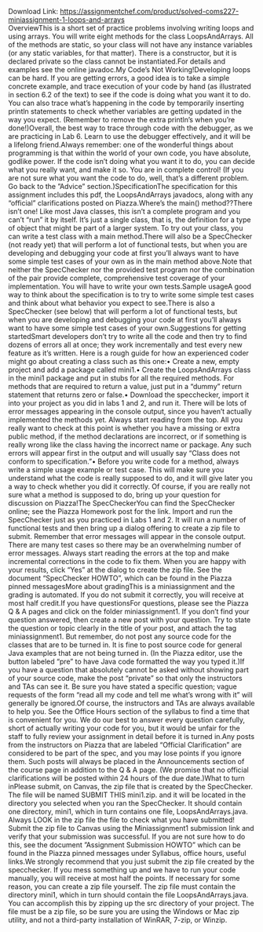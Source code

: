 Download Link: https://assignmentchef.com/product/solved-coms227-miniassignment-1-loops-and-arrays
<br>
OverviewThis is a short set of practice problems involving writing loops and using arrays. You will write eight methods for the class LoopsAndArrays. All of the methods are static, so your class will not have any instance variables (or any static variables, for that matter). There is a constructor, but it is declared private so the class cannot be instantiated.For details and examples see the online javadoc.My Code’s Not Working!Developing loops can be hard. If you are getting errors, a good idea is to take a simple concrete example, and trace execution of your code by hand (as illustrated in section 6.2 of the text) to see if the code is doing what you want it to do. You can also trace what’s happening in the code by temporarily inserting println statements to check whether variables are getting updated in the way you expect. (Remember to remove the extra println’s when you’re done!)Overall, the best way to trace through code with the debugger, as we are practicing in Lab 6. Learn to use the debugger effectively, and it will be a lifelong friend.Always remember: one of the wonderful things about programming is that within the world of your own code, you have absolute, godlike power. If the code isn’t doing what you want it to do, you can decide what you really want, and make it so. You are in complete control! (If you are not sure what you want the code to do, well, that’s a different problem. Go back to the ”Advice” section.)SpecificationThe specification for this assignment includes this pdf, the LoopsAndArrays javadocs, along with any “official” clarifications posted on Piazza.Where’s the main() method??There isn’t one! Like most Java classes, this isn’t a complete program and you can’t “run” it by itself. It’s just a single class, that is, the definition for a type of object that might be part of a larger system. To try out your class, you can write a test class with a main method.There will also be a SpecChecker (not ready yet) that will perform a lot of functional tests, but when you are developing and debugging your code at first you’ll always want to have some simple test cases of your own as in the main method above.Note that neither the SpecChecker nor the provided test program nor the combination of the pair provide complete, comprehensive test coverage of your implementation. You will have to write your own tests.Sample usageA good way to think about the specification is to try to write some simple test cases and think about what behavior you expect to see.There is also a SpecChecker (see below) that will perform a lot of functional tests, but when you are developing and debugging your code at first you’ll always want to have some simple test cases of your own.Suggestions for getting startedSmart developers don’t try to write all the code and then try to find dozens of errors all at once; they work incrementally and test every new feature as it’s written. Here is a rough guide for how an experienced coder might go about creating a class such as this one:• Create a new, empty project and add a package called mini1.• Create the LoopsAndArrays class in the mini1 package and put in stubs for all the required methods. For methods that are required to return a value, just put in a “dummy” return statement that returns zero or false.• Download the specchecker, import it into your project as you did in labs 1 and 2, and run it. There will be lots of error messages appearing in the console output, since you haven’t actually implemented the methods yet. Always start reading from the top. All you really want to check at this point is whether you have a missing or extra public method, if the method declarations are incorrect, or if something is really wrong like the class having the incorrect name or package. Any such errors will appear first in the output and will usually say “Class does not conform to specification.”• Before you write code for a method, always write a simple usage example or test case. This will make sure you understand what the code is really supposed to do, and it will give later you a way to check whether you did it correctly. Of course, if you are really not sure what a method is supposed to do, bring up your question for discussion on Piazza!The SpecCheckerYou can find the SpecChecker online; see the Piazza Homework post for the link. Import and run the SpecChecker just as you practiced in Labs 1 and 2. It will run a number of functional tests and then bring up a dialog offering to create a zip file to submit. Remember that error messages will appear in the console output. There are many test cases so there may be an overwhelming number of error messages. Always start reading the errors at the top and make incremental corrections in the code to fix them. When you are happy with your results, click “Yes” at the dialog to create the zip file. See the document “SpecChecker HOWTO”, which can be found in the Piazza pinned messagesMore about gradingThis is a miniassignment and the grading is automated. If you do not submit it correctly, you will receive at most half credit.If you have questionsFor questions, please see the Piazza Q &amp; A pages and click on the folder miniassignment1. If you don’t find your question answered, then create a new post with your question. Try to state the question or topic clearly in the title of your post, and attach the tag miniassignment1. But remember, do not post any source code for the classes that are to be turned in. It is fine to post source code for general Java examples that are not being turned in. (In the Piazza editor, use the button labeled “pre” to have Java code formatted the way you typed it.)If you have a question that absolutely cannot be asked without showing part of your source code, make the post “private” so that only the instructors and TAs can see it. Be sure you have stated a specific question; vague requests of the form “read all my code and tell me what’s wrong with it” will generally be ignored.Of course, the instructors and TAs are always available to help you. See the Office Hours section of the syllabus to find a time that is convenient for you. We do our best to answer every question carefully, short of actually writing your code for you, but it would be unfair for the staff to fully review your assignment in detail before it is turned in.Any posts from the instructors on Piazza that are labeled “Official Clarification” are considered to be part of the spec, and you may lose points if you ignore them. Such posts will always be placed in the Announcements section of the course page in addition to the Q &amp; A page. (We promise that no official clarifications will be posted within 24 hours of the due date.)What to turn inPlease submit, on Canvas, the zip file that is created by the SpecChecker. The file will be named SUBMIT THIS mini1.zip. and it will be located in the directory you selected when you ran the SpecChecker. It should contain one directory, mini1, which in turn contains one file, LoopsAndArrays.java. Always LOOK in the zip file the file to check what you have submitted! Submit the zip file to Canvas using the Miniassignment1 submission link and verify that your submission was successful. If you are not sure how to do this, see the document ”Assignment Submission HOWTO” which can be found in the Piazza pinned messages under Syllabus, office hours, useful links.We strongly recommend that you just submit the zip file created by the specchecker. If you mess something up and we have to run your code manually, you will receive at most half the points. If necessary for some reason, you can create a zip file yourself. The zip file must contain the directory mini1, which in turn should contain the file LoopsAndArrays.java. You can accomplish this by zipping up the src directory of your project. The file must be a zip file, so be sure you are using the Windows or Mac zip utility, and not a third-party installation of WinRAR, 7-zip, or Winzip.